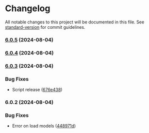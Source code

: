# Changelog

All notable changes to this project will be documented in this file. See [standard-version](https://github.com/conventional-changelog/standard-version) for commit guidelines.

### [6.0.5](https://github.com/RafaelAngelRamirez/mongoose-sequence/compare/v6.0.4...v6.0.5) (2024-08-04)

### [6.0.4](https://github.com/RafaelAngelRamirez/mongoose-sequence/compare/v6.0.3...v6.0.4) (2024-08-04)

### [6.0.3](https://github.com/RafaelAngelRamirez/mongoose-sequence/compare/v6.0.2...v6.0.3) (2024-08-04)


### Bug Fixes

* Script release ([676e438](https://github.com/RafaelAngelRamirez/mongoose-sequence/commit/676e438b9233e89c99dacf1bf4270bf7435b9484))

### 6.0.2 (2024-08-04)


### Bug Fixes

* Error on load models ([448971d](https://github.com/RafaelAngelRamirez/mongoose-sequence/commit/448971d168ecfe772b2941d38eac91adf9879aff))
